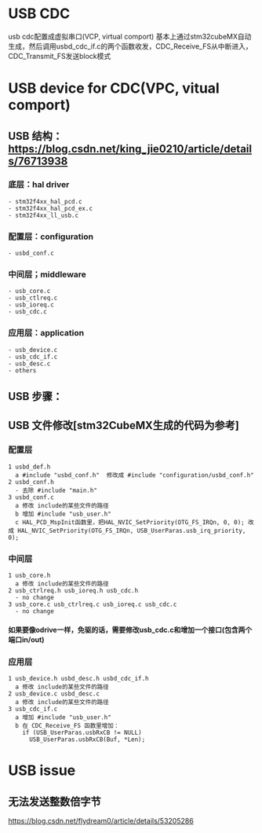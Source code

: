 # USB CDC
  usb cdc配置成虚拟串口(VCP, virtual comport)
  基本上通过stm32cubeMX自动生成，然后调用usbd_cdc_if.c的两个函数收发，CDC_Receive_FS从中断进入，CDC_Transmit_FS发送block模式

# USB device for CDC(VPC, vitual comport)
 ## USB 结构： https://blog.csdn.net/king_jie0210/article/details/76713938
  ### 底层：hal driver
    - stm32f4xx_hal_pcd.c
    - stm32f4xx_hal_pcd_ex.c
    - stm32f4xx_ll_usb.c
  ### 配置层：configuration
    - usbd_conf.c
  ### 中间层；middleware
    - usb_core.c
    - usb_ctlreq.c
    - usb_ioreq.c
    - usb_cdc.c
  ### 应用层：application
    - usb_device.c
    - usb_cdc_if.c
    - usb_desc.c
    - others
 ## USB 步骤：
 ## USB 文件修改[stm32CubeMX生成的代码为参考]
  ### 配置层
    1 usbd_def.h
      a #include "usbd_conf.h"  修改成 #include "configuration/usbd_conf.h" 
    2 usbd_conf.h
      - 去除 #include "main.h"
    3 usbd_conf.c
      a 修改 include的某些文件的路径
      b 增加 #include "usb_user.h"
      c HAL_PCD_MspInit函数里，把HAL_NVIC_SetPriority(OTG_FS_IRQn, 0, 0); 改成 HAL_NVIC_SetPriority(OTG_FS_IRQn, USB_UserParas.usb_irq_priority, 0);
  ### 中间层
    1 usb_core.h 
      a 修改 include的某些文件的路径
    2 usb_ctrlreq.h usb_ioreq.h usb_cdc.h
      - no change
    3 usb_core.c usb_ctrlreq.c usb_ioreq.c usb_cdc.c
      - no change
   #### 如果要像odrive一样，免驱的话，需要修改usb_cdc.c和增加一个接口(包含两个端口in/out)
  ### 应用层
    1 usb_device.h usbd_desc.h usbd_cdc_if.h
      a 修改 include的某些文件的路径
    2 usb_device.c usbd_desc.c 
      a 修改 include的某些文件的路径
    3 usb_cdc_if.c
      a 增加 #include "usb_user.h"
      b 在 CDC_Receive_FS 函数里增加：
        if (USB_UserParas.usbRxCB != NULL)
          USB_UserParas.usbRxCB(Buf, *Len);

# USB issue
 ## 无法发送整数倍字节
  https://blog.csdn.net/flydream0/article/details/53205286


